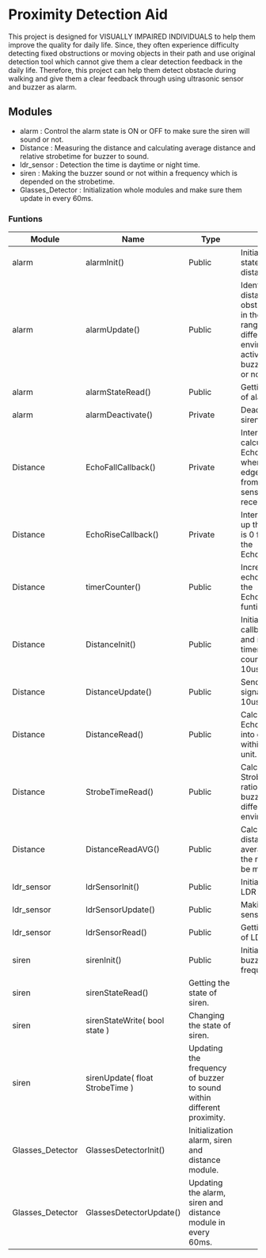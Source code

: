 # Proximity Detection Aid
This project is designed for VISUALLY IMPAIRED INDIVIDUALS to help them improve the quality for daily life. Since, they often experience difficulty detecting fixed obstructions or moving objects in their path and use original detection tool which cannot give them a clear detection feedback in the daily life. Therefore, this project can help them detect obstacle during walking and give them a clear feedback through using ultrasonic sensor and buzzer as alarm. 

## Modules
- alarm : Control the alarm state is ON or OFF to make sure the siren will sound or not.
- Distance : Measuring the distance and calculating average distance and relative strobetime for buzzer to sound.
- ldr_sensor : Detection the time is daytime or night time.
- siren : Making the buzzer sound or not within a frequency which is depended on the strobetime.
- Glasses_Detector : Initialization whole modules and make sure them update in every 60ms.

### Funtions

|Module|Name|Type|Purpose|
|------|-------|------|--------|
|alarm|alarmInit()|Public|Initialize the alarm state, siren and distance. |
|alarm|alarmUpdate()|Public|Identify if the distance from obstacle to user is in the detection range within different environment, and activate the buzzer to sound or not.|
|alarm|alarmStateRead()|Public|Getting the state of alarm.|
|alarm|alarmDeactivate()|Private|Deactivate the siren.|
|Distance|EchoFallCallback()|Private|Interrupting to calculate the EchoPulseTime when the falling edge of signal from ultrasonic sensor is received.|
|Distance|EchoRiseCallback()|Private|Interrupting to set up the echoTimer is 0 for calculating the EchoPulseTime.|
|Distance|timerCounter()|Public|Increment the echoTimer until the EchoFallCallback() funtion is called.|
|Distance|DistanceInit()|Public|Initialization callback functions and make sure the timerCounter is counted in every 10us.|
|Distance|DistanceUpdate()|Public|Send the triggle signal in every 10us.|
|Distance|DistanceRead()|Public| Calculating the EchoPulseTime into distance within centimeter unit.|
|Distance|StrobeTimeRead()|Public|Calculating the StrobeTime within rational range for buzzer to sound in different environment time.| 
|Distance|DistanceReadAVG()|Public|Calculating the distance in average to ensure the reaction will be more smoothly.|
|ldr_sensor|ldrSensorInit()|Public|Initialization the LDR sensor.|
|ldr_sensor|ldrSensorUpdate()|Public|Making the LDR sensor update.|
|ldr_sensor|ldrSensorRead()|Public|Getting the value of LDR sensor.|
|siren|sirenInit()|Public|Initialization the buzzer in actual frequency.|
|siren|sirenStateRead()|Getting the state of siren.|
|siren|sirenStateWrite( bool state )| Changing the state of siren.|
|siren|sirenUpdate( float StrobeTime )| Updating the frequency of buzzer to sound within different proximity.|
|Glasses_Detector|GlassesDetectorInit()|Initialization alarm, siren and distance module.|
|Glasses_Detector|GlassesDetectorUpdate()|Updating the alarm, siren and distance module in every 60ms.|

